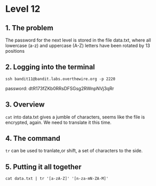 # Level 12

## 1. The problem

The password for the next level is stored in the file data.txt, where all lowercase (a-z) and uppercase (A-Z) letters have been rotated by 13 positions

## 2. Logging into the terminal

`ssh bandit11@bandit.labs.overthewire.org -p 2220`

password: dtR173fZKb0RRsDFSGsg2RWnpNVj3qRr

## 3. Overview

`cat` into data.txt gives a jumble of characters, seems like the file is encrypted, again. We need to translate it this time.

## 4. The command

`tr` can be used to tranlate,or shift, a set of characters to the side.

## 5. Putting it all together

`cat data.txt | tr '[a-zA-Z]' '[n-za-mN-ZA-M]'`
